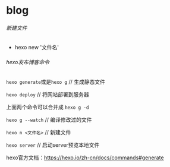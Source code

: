 # blog

###### 新建文件
* hexo new '文件名'

###### hexo发布博客命令
`hexo generate`或是`hexo g`  // 生成静态文件

`hexo deploy`   // 将网站部署到服务器

上面两个命令可以合并成 `hexo g -d`

`hexo g --watch`  // 编译修改过的文件

`hexo n <文件名>`  // 新建文件

`hexo server`   // 启动server预览本地文件

hexo官方文档：https://hexo.io/zh-cn/docs/commands#generate